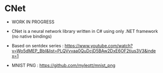 # CNet

  * WORK IN PROGRESS

  * CNet is a neural network library written in C# using only .NET framework (no native bindings)
  * Based on sentdex series : https://www.youtube.com/watch?v=Wo5dMEP_BbI&list=PLQVvvaa0QuDcjD5BAw2DxE6OF2tius3V3&index=1
  * MNIST PNG : https://github.com/myleott/mnist_png

